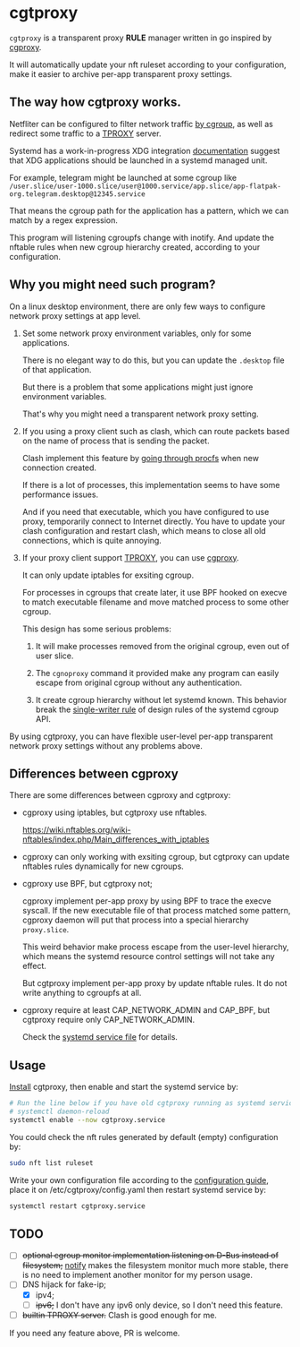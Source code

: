 # cgtproxy

`cgtproxy` is a transparent proxy **RULE** manager written in go
inspired by [cgproxy].

[cgproxy]: https://github.com/springzfx/cgproxy

It will automatically update your nft ruleset according to your configuration,
make it easier to archive per-app transparent proxy settings.

## The way how cgtproxy works.

Netfliter can be configured to filter network traffic [by cgroup],
as well as redirect some traffic to a [TPROXY] server.

[by cgroup]: https://www.spinics.net/lists/netfilter/msg60360.html
[TPROXY]: https://www.infradead.org/~mchehab/kernel_docs/networking/tproxy.html

Systemd has a work-in-progress XDG integration [documentation] suggest that
XDG applications should be launched in a systemd managed unit.

[documentation]: https://systemd.io/DESKTOP_ENVIRONMENTS

For example, telegram might be launched at some cgroup like
`/user.slice/user-1000.slice/user@1000.service/app.slice/app-flatpak-org.telegram.desktop@12345.service`

That means the cgroup path for the application has a pattern,
which we can match by a regex expression.

This program will listening cgroupfs change with inotify.
And update the nftable rules when new cgroup hierarchy created,
according to your configuration.

## Why you might need such program?

On a linux desktop environment,
there are only few ways to configure network proxy settings at app level.

1. Set some network proxy environment variables,
   only for some applications.

   There is no elegant way to do this,
   but you can update the `.desktop` file of that application.

   But there is a problem that some applications
   might just ignore environment variables.

   That's why you might need a transparent network proxy setting.

2. If you using a proxy client such as clash,
   which can route packets based on the name of process
   that is sending the packet.

   Clash implement this feature by
   [going through procfs] when new connection created.

   [going through procfs]: https://github.com/Dreamacro/clash/blob/4d66da2277ddaf41f83bd889b064c0a584f7a8ad/component/process/process_linux.go#L129

   If there is a lot of processes,
   this implementation seems to have some performance issues.

   And if you need that executable,
   which you have configured to use proxy,
   temporarily connect to Internet directly.
   You have to update your clash configuration and restart clash,
   which means to close all old connections,
   which is quite annoying.

3. If your proxy client support [TPROXY], you can use [cgproxy].

   It can only update iptables for exsiting cgroup.

   For processes in cgroups that create later,
   it use BPF hooked on execve to match executable filename
   and move matched process to some other cgroup.

   This design has some serious problems:

   1. It will make processes removed from the original cgroup,
      even out of user slice.
   2. The `cgnoproxy` command it provided
      make any program can easily escape from original cgroup
      without any authentication.
   2. It create cgroup hierarchy without let systemd known.
      This behavior break the [single-writer rule]
      of design rules of the systemd cgroup API.

      [single-writer rule]: https://systemd.io/CGROUP_DELEGATION#two-key-design-rules

By using cgtproxy,
you can have flexible user-level per-app transparent network proxy settings
without any problems above.

## Differences between cgproxy

There are some differences between cgproxy and cgtproxy:

- cgproxy using iptables, but cgtproxy use nftables.

  <https://wiki.nftables.org/wiki-nftables/index.php/Main_differences_with_iptables>

- cgproxy can only working with exsiting cgroup,
  but cgtproxy can update nftables rules dynamically for new cgroups.

- cgproxy use BPF, but cgtproxy not;

  cgproxy implement per-app proxy by using BPF to trace the execve syscall.
  If the new executable file of that process matched some pattern,
  cgproxy daemon will put that process into a special hierarchy `proxy.slice`.

  This weird behavior make process escape from the user-level hierarchy,
  which means the systemd resource control settings will not take any effect.

  But cgtproxy implement per-app proxy by update nftable rules.
  It do not write anything to cgroupfs at all.

- cgproxy require at least CAP_NETWORK_ADMIN and CAP_BPF,
  but cgtproxy require only CAP_NETWORK_ADMIN.

  Check the [systemd service file] for details.

  [systemd service file]: ./misc/systemd/cgtproxy.service

## Usage

[Install](./docs/install.md) cgtproxy,
then enable and start the systemd service by:

```bash
# Run the line below if you have old cgtproxy running as systemd service already.
# systemctl daemon-reload
systemctl enable --now cgtproxy.service
```

You could check the nft rules generated by default (empty) configuration by:
```bash
sudo nft list ruleset
```

Write your own configuration file according to the [configuration guide],
place it on /etc/cgtproxy/config.yaml then restart systemd service by:
```bash
systemctl restart cgtproxy.service
```

[configuration guide]: ./docs/configuration.md

## TODO

- [ ] ~~optional cgroup monitor implementation listening on D-Bus
      instead of filesystem;~~
      [notify](https://github.com/rjeczalik/notify)
      makes the filesystem monitor much more stable,
      there is no need to implement another monitor for my person usage.
- [ ] DNS hijack for fake-ip;
  - [x] ipv4;
  - [ ] ~~ipv6;~~
        I don't have any ipv6 only device, so I don't need this feature.
- [ ] ~~builtin TPROXY server.~~
      Clash is good enough for me.

If you need any feature above, PR is welcome.
